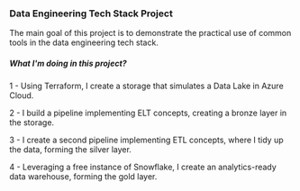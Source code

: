 ### Data Engineering Tech Stack Project

The main goal of this project is to demonstrate the practical use of common tools in the data engineering tech stack.

##### What I'm doing in this project?

1 - Using Terraform, I create a storage that simulates a Data Lake in Azure Cloud.

2 - I build a pipeline implementing ELT concepts, creating a bronze layer in the storage.

3 - I create a second pipeline implementing ETL concepts, where I tidy up the data, forming the silver layer.

4 - Leveraging a free instance of Snowflake, I create an analytics-ready data warehouse, forming the gold layer.
